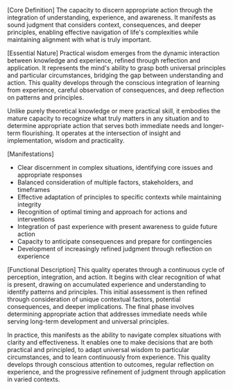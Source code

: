 [Core Definition]
The capacity to discern appropriate action through the integration of understanding, experience, and awareness. It manifests as sound judgment that considers context, consequences, and deeper principles, enabling effective navigation of life's complexities while maintaining alignment with what is truly important.

[Essential Nature]
Practical wisdom emerges from the dynamic interaction between knowledge and experience, refined through reflection and application. It represents the mind's ability to grasp both universal principles and particular circumstances, bridging the gap between understanding and action. This quality develops through the conscious integration of learning from experience, careful observation of consequences, and deep reflection on patterns and principles.

Unlike purely theoretical knowledge or mere practical skill, it embodies the mature capacity to recognize what truly matters in any situation and to determine appropriate action that serves both immediate needs and longer-term flourishing. It operates at the intersection of insight and implementation, wisdom and practicality.

[Manifestations]
- Clear discernment in complex situations, identifying core issues and appropriate responses
- Balanced consideration of multiple factors, stakeholders, and timeframes
- Effective adaptation of principles to specific contexts while maintaining integrity
- Recognition of optimal timing and approach for actions and interventions
- Integration of past experience with present awareness to guide future action
- Capacity to anticipate consequences and prepare for contingencies
- Development of increasingly refined judgment through reflection on experience

[Functional Description]
This quality operates through a continuous cycle of perception, integration, and action. It begins with clear recognition of what is present, drawing on accumulated experience and understanding to identify patterns and principles. This initial assessment is then refined through consideration of unique contextual factors, potential consequences, and deeper implications. The final phase involves determining appropriate action that addresses immediate needs while serving long-term development and universal principles.

In practice, this manifests as the ability to navigate complex situations with clarity and effectiveness. It enables one to make decisions that are both practical and principled, to adapt universal wisdom to particular circumstances, and to learn continuously from experience. This quality develops through conscious attention to outcomes, regular reflection on experience, and the progressive refinement of judgment through application in varied contexts.